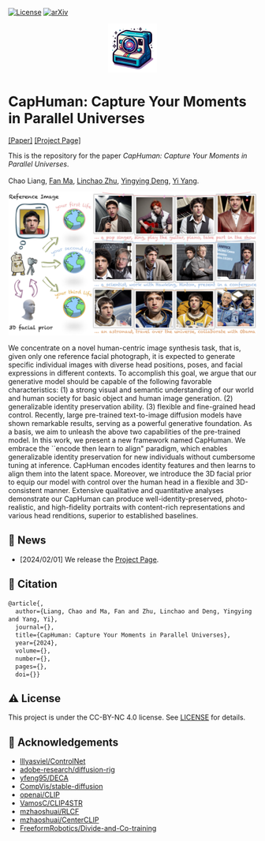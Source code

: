 [![License](https://img.shields.io/badge/license-CC--BY--NC%204.0-green)](https://creativecommons.org/licenses/by-nc/4.0/)
[![arXiv](https://img.shields.io/badge/cs.CV-arxiv%3A2402.00627-red)](https://arxiv.org/abs/2402.00627)

<p align="center">
<img src="assets/logo.png" width="100">
</p>

# CapHuman: Capture Your Moments in Parallel Universes

[[Paper]](https://arxiv.org/abs/2402.00627) [[Project Page]](https://caphuman.github.io/)

This is the repository for the paper *CapHuman: Capture Your Moments in Parallel Universes*.

Chao Liang<sup></sup>,&nbsp;[Fan Ma](https://flowerfan.site/),&nbsp;[Linchao Zhu](https://ffmpbgrnn.github.io/)<sup></sup>,&nbsp;[Yingying Deng](https://diyiiyiii.github.io/),&nbsp;[Yi Yang](https://scholar.google.com/citations?user=RMSuNFwAAAAJ&hl=en).&nbsp;

<img src='./assets/teaser.png' width=850>

We concentrate on a novel human-centric image synthesis task, that is, given only one reference facial photograph, it is expected to generate specific individual images with diverse head positions, poses, and facial expressions in different contexts. To accomplish this goal, we argue that our generative model should be capable of the following favorable characteristics: (1) a strong visual and semantic understanding of our world and human society for basic object and human image generation. (2) generalizable identity preservation ability. (3) flexible and fine-grained head control. Recently, large pre-trained text-to-image diffusion models have shown remarkable results, serving as a powerful generative foundation. As a basis, we aim to unleash the above two capabilities of the pre-trained model. In this work, we present a new framework named CapHuman. We embrace the ``encode then learn to align" paradigm, which enables generalizable identity preservation for new individuals without cumbersome tuning at inference. CapHuman encodes identity features and then learns to align them into the latent space. Moreover, we introduce the 3D facial prior to equip our model with control over the human head in a flexible and 3D-consistent manner. Extensive qualitative and quantitative analyses demonstrate our CapHuman can produce well-identity-preserved, photo-realistic, and high-fidelity portraits with content-rich representations and various head renditions, superior to established baselines.

## :flags: News
- [2024/02/01] We release the [Project Page](https://caphuman.github.io/).

## :paperclip: Citation
```
@article{,
  author={Liang, Chao and Ma, Fan and Zhu, Linchao and Deng, Yingying and Yang, Yi},
  journal={}, 
  title={CapHuman: Capture Your Moments in Parallel Universes}, 
  year={2024},
  volume={},
  number={},
  pages={},
  doi={}}
```

## :warning: License

This project is under the CC-BY-NC 4.0 license. See [LICENSE](LICENSE) for details.

## :pray: Acknowledgements

- [lllyasviel/ControlNet](https://github.com/lllyasviel/ControlNet)
- [adobe-research/diffusion-rig](https://github.com/adobe-research/diffusion-rig)
- [yfeng95/DECA](https://github.com/yfeng95/DECA)
- [CompVis/stable-diffusion](https://github.com/CompVis/stable-diffusion)
- [openai/CLIP](https://github.com/openai/CLIP)
- [VamosC/CLIP4STR](https://github.com/VamosC/CLIP4STR)
- [mzhaoshuai/RLCF](https://github.com/mzhaoshuai/RLCF)
- [mzhaoshuai/CenterCLIP](https://github.com/mzhaoshuai/CenterCLIP)
- [FreeformRobotics/Divide-and-Co-training](https://github.com/FreeformRobotics/Divide-and-Co-training)

